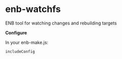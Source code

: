 enb-watchfs
===========

ENB tool for watching changes and rebuilding targets

**Configure**

In your enb-make.js:

  ```javascript
  includeConfig
  ```
